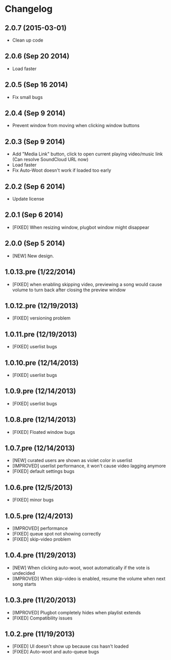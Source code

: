 # Changelog

## 2.0.7 (2015-03-01)
- Clean up code

## 2.0.6 (Sep 20 2014)
- Load faster

## 2.0.5 (Sep 16 2014)
- Fix small bugs

## 2.0.4 (Sep 9 2014)
- Prevent window from moving when clicking window buttons

## 2.0.3 (Sep 9 2014)
- Add "Media Link" button, click to open current playing video/music link (Can resolve SoundCloud URL now)
- Load faster
- Fix Auto-Woot doesn't work if loaded too early

## 2.0.2 (Sep 6 2014)
- Update license

## 2.0.1 (Sep 6 2014)
- [FIXED] When resizing window, plugbot window might disappear

## 2.0.0 (Sep 5 2014)
- [NEW] New design.

## 1.0.13.pre (1/22/2014)
- [FIXED] when enabling skipping video, previewing a song would cause volume
to turn back after closing the preview window

## 1.0.12.pre (12/19/2013)
- [FIXED] versioning problem

## 1.0.11.pre (12/19/2013)
- [FIXED] userlist bugs

## 1.0.10.pre (12/14/2013)
- [FIXED] userlist bugs

## 1.0.9.pre (12/14/2013)
- [FIXED] userlist bugs

## 1.0.8.pre (12/14/2013)
- [FIXED] Floated window bugs

## 1.0.7.pre (12/14/2013)
- [NEW] curated users are shown as violet color in userlist
- [IMPROVED] userlist performance, it won't cause video lagging anymore
- [FIXED] default settings bugs

## 1.0.6.pre (12/5/2013)
- [FIXED] minor bugs

## 1.0.5.pre (12/4/2013)
- [IMPROVED] performance
- [FIXED] queue spot not showing correctly
- [FIXED] skip-video problem

## 1.0.4.pre (11/29/2013)
- [NEW] When clicking auto-woot, woot automatically if the vote is undecided
- [IMPROVED] When skip-video is enabled, resume the volume when next song
starts

## 1.0.3.pre (11/20/2013)
- [IMPROVED] Plugbot completely hides when playlist extends
- [FIXED] Compatibility issues

## 1.0.2.pre (11/19/2013)
- [FIXED] UI doesn't show up because css hasn't loaded
- [FIXED] Auto-woot and auto-queue bugs
